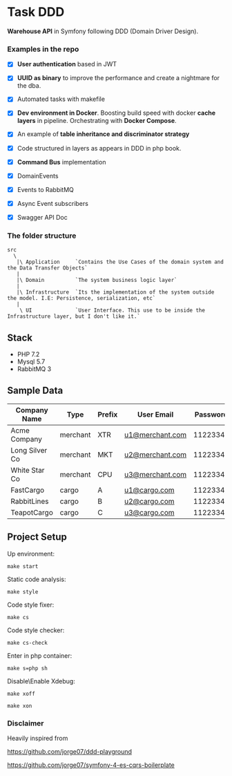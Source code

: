 Task DDD
==============
**Warehouse API** in Symfony following DDD (Domain Driver Design). 

### Examples in the repo

   - [x] **User authentication** based in JWT 
   - [x] **UUID as binary** to improve the performance and create a nightmare for the dba.
   - [x] Automated tasks with makefile
   - [x] **Dev environment in Docker**. Boosting build speed with docker **cache layers** in pipeline. Orchestrating with **Docker Compose**.
   - [x] An example of **table inheritance and discriminator strategy** 
   - [x] Code structured in layers as appears in DDD in php book.
   - [x] **Command Bus** implementation
   - [x] DomainEvents
   - [x] Events to RabbitMQ 
   - [x] Async Event subscribers
   - [x] Swagger API Doc


### The folder structure 

    src
      \
       |\ Application     `Contains the Use Cases of the domain system and the Data Transfer Objects`
       |
       |\ Domain          `The system business logic layer`
       |
       |\ Infrastructure  `Its the implementation of the system outside the model. I.E: Persistence, serialization, etc`
       |
        \ UI              `User Interface. This use to be inside the Infrastructure layer, but I don't like it.`


## Stack

- PHP 7.2
- Mysql 5.7
- RabbitMQ 3

## Sample Data

| Company Name   	| Type     	| Prefix 	| User Email      	| Password 	|
|----------------	|----------	|--------	|-----------------	|----------	|
| Acme Company   	| merchant 	| XTR    	| u1@merchant.com 	| 11223344 	|
| Long Silver Co 	| merchant 	| MKT    	| u2@merchant.com 	| 11223344 	|
| White Star Co  	| merchant 	| CPU    	| u3@merchant.com 	| 11223344 	|
| FastCargo      	| cargo    	| A      	| u1@cargo.com    	| 11223344 	|
| RabbitLines    	| cargo    	| B      	| u2@cargo.com    	| 11223344 	|
| TeapotCargo    	| cargo    	| C      	| u3@cargo.com    	| 11223344 	|


## Project Setup

Up environment:

`make start`

Static code analysis:

`make style`

Code style fixer:

`make cs`

Code style checker:

`make cs-check`

Enter in php container:

`make s=php sh`

Disable\Enable Xdebug:

`make xoff`

`make xon`

### Disclaimer
Heavily inspired from
    
https://github.com/jorge07/ddd-playground

https://github.com/jorge07/symfony-4-es-cqrs-boilerplate